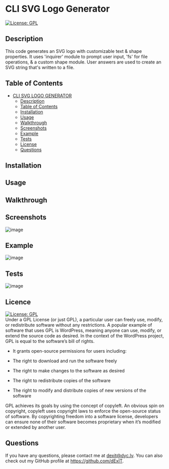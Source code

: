 # CLI SVG Logo Generator
  [![License: GPL](https://img.shields.io/badge/License-GPL-green.svg)](https://opensource.org/licenses/GPL)

## Description
This code generates an SVG logo with customizable text & shape properties. It uses 'inquirer' module to prompt user input, 'fs' for file operations, & a custom shape module. User answers are used to create an SVG string that's written to a file.

## Table of Contents
- [CLI SVG LOGO GENERATOR](#cli-svg-logo-generator)
  - [Description](#description)
  - [Table of Contents](#table-of-contents)
  - [Installation](#installation)
  - [Usage](#usage)
  - [Walkthrough](#walkthrough)
  - [Screenshots](#screenshots)
  - [Example](#example)
  - [Tests](#tests)
  - [License](#license)
  - [Questions](#questions)


## Installation

## Usage

## Walkthrough

## Screenshots
![image](https://user-images.githubusercontent.com/6205151/230527319-dadc761a-c4ee-475a-8ee0-e7322f9e5d9b.png)

## Example
![image](https://user-images.githubusercontent.com/6205151/230527406-04fab2a8-a308-4dea-a583-7f52c73c285e.png)


## Tests
![image](https://user-images.githubusercontent.com/6205151/230526863-c6454631-52d3-4e5e-b94c-a74dd6a5d506.png)


## Licence
  [![License: GPL](https://img.shields.io/badge/License-GPL-green.svg)](https://opensource.org/licenses/GPL)
  \
Under a GPL License (or just GPL), a particular user can freely use, modify, or redistribute software without any restrictions. A popular example of software that uses GPL is WordPress, meaning anyone can use, modify, or extend the source code as desired. In the context of the WordPress project, GPL is equal to the software’s bill of rights.

- It grants open-source permissions for users including:

- The right to download and run the software freely

- The right to make changes to the software as desired

- The right to redistribute copies of the software

- The right to modify and distribute copies of new versions of the software

GPL achieves its goals by using the concept of copyleft. An obvious spin on copyright, copyleft uses copyright laws to enforce the open-source status of software. By copyrighting freedom into a software license, developers can ensure none of their software becomes proprietary when it’s modified or extended by another user.
  
## Questions
  
  If you have any questions, please contact me at dexit@dyc.lv. You can also check out my GitHub profile at <https://github.com/dExIT>.
